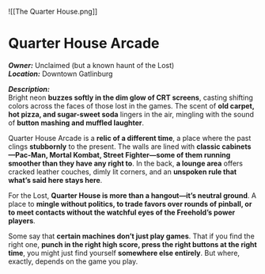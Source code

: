 ![[The Quarter House.png]]
# Quarter House Arcade  

***Owner:*** Unclaimed (but a known haunt of the Lost)  
***Location:*** Downtown Gatlinburg  

***Description:***  
Bright neon **buzzes softly in the dim glow of CRT screens**, casting shifting colors across the faces of those lost in the games. The scent of **old carpet, hot pizza, and sugar-sweet soda** lingers in the air, mingling with the sound of **button mashing and muffled laughter**.  

Quarter House Arcade is a **relic of a different time**, a place where the past clings **stubbornly** to the present. The walls are lined with **classic cabinets—Pac-Man, Mortal Kombat, Street Fighter—some of them running smoother than they have any right to**. In the back, **a lounge area** offers cracked leather couches, dimly lit corners, and an **unspoken rule that what’s said here stays here**.  

For the Lost, **Quarter House is more than a hangout—it’s neutral ground**. A place to **mingle without politics, to trade favors over rounds of pinball, or to meet contacts without the watchful eyes of the Freehold’s power players**.  

Some say that **certain machines don’t just play games**. That if you find the right one, **punch in the right high score, press the right buttons at the right time**, you might just find yourself **somewhere else entirely**. But where, exactly, depends on the game you play.